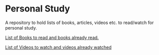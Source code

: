 # Personal Study
A repository to hold lists of books, articles, videos etc. to read/watch for personal study.

[List of Books to read and books already read.](Books.md)  
  
  
[List of Videos to watch and videos already watched](Videos.md)
